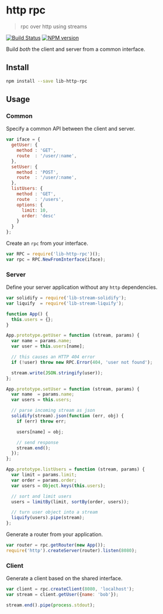 # http rpc

> rpc over http using streams

[![Build Status](https://travis-ci.org/groundwater/node-lib-http-rpc.png?branch=master)](https://travis-ci.org/groundwater/node-lib-http-rpc)
[![NPM version](https://badge.fury.io/js/lib-http-rpc.png)](http://badge.fury.io/js/lib-http-rpc)

Build *both* the client and server from a common interface.

## Install

```bash
npm install --save lib-http-rpc
```

## Usage

### Common

Specify a common API between the client and server.

```javascript
var iface = {
  getUser: {
    method : 'GET',
    route  : '/user/:name',
  },
  setUser: {
    method : 'POST',
    route  : '/user/:name',
  },
  listUsers: {
    method : 'GET',
    route  : '/users',
    options: {
      limit: 10,
      order: 'desc'
    }
  }
};
```

Create an `rpc` from your interface.

```javascript
var RPC = require('lib-http-rpc')();
var rpc = RPC.NewFromInterface(iface);
```

### Server

Define your server application without any `http` dependencies.

```javascript
var solidify = require('lib-stream-solidify');
var liquify  = require('lib-stream-liquify');

function App() {
  this.users = {};
}

App.prototype.getUser = function (stream, params) {
  var name = params.name;
  var user = this.users[name];

  // this causes an HTTP 404 error
  if (!user) throw new RPC.Error(404, 'user not found');

  stream.write(JSON.stringify(user));
};

App.prototype.setUser = function (stream, params) {
  var name  = params.name;
  var users = this.users;

  // parse incoming stream as json
  solidify(stream).json(function (err, obj) {
    if (err) throw err;

    users[name] = obj;

    // send response
    stream.end();
  });
};

App.prototype.listUsers = function (stream, params) {
  var limit = params.limit;
  var order = params.order;
  var users = Object.keys(this.users);

  // sort and limit users
  users = limitBy(limit, sortBy(order, users));

  // turn user object into a stream
  liquify(users).pipe(stream);
};
```

Generate a router from your application.

```javascript
var router = rpc.getRouter(new App());
require('http').createServer(router).listen(8080);
```

### Client

Generate a client based on the shared interface.

```javascript
var client = rpc.createClient(8080, 'localhost');
var stream = client.getUser({name: 'bob'});

stream.end().pipe(process.stdout);
```
